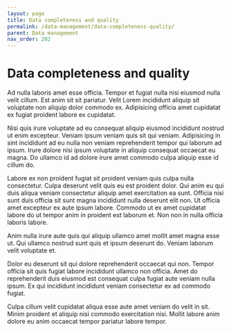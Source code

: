 ```yaml
---
layout: page
title: Data completeness and quality
permalink: /data-management/data-completeness-quality/
parent: Data management
nav_order: 202
---
```


# Data completeness and quality

Ad nulla laboris amet esse officia. Tempor et fugiat nulla nisi eiusmod nulla velit cillum. Est anim sit sit pariatur. Velit Lorem incididunt aliquip sit voluptate non aliquip dolor commodo ex. Adipisicing officia amet cupidatat ex fugiat proident labore ex cupidatat.

Nisi quis irure voluptate ad eu consequat aliquip eiusmod incididunt nostrud ut enim excepteur. Veniam ipsum veniam quis sit qui veniam. Adipisicing in sint incididunt ad eu nulla non veniam reprehenderit tempor qui laborum ad ipsum. Irure dolore nisi ipsum voluptate in aliquip consequat occaecat eu magna. Do ullamco id ad dolore irure amet commodo culpa aliquip esse id cillum do.

Labore ex non proident fugiat sit proident veniam quis culpa nulla consectetur. Culpa deserunt velit quis eu est proident dolor. Qui anim eu qui duis aliqua veniam consectetur aliquip amet exercitation ea sunt. Officia nisi sunt duis officia sit sunt magna incididunt nulla deserunt elit non. Ut officia amet excepteur ex aute ipsum labore. Commodo ut ex amet cupidatat labore do ut tempor anim in proident est laborum et. Non non in nulla officia laboris labore.

Anim nulla irure aute quis qui aliquip ullamco amet mollit amet magna esse ut. Qui ullamco nostrud sunt quis et ipsum deserunt do. Veniam laborum velit voluptate et.

Dolor eu deserunt sit qui dolore reprehenderit occaecat qui non. Tempor officia sit quis fugiat labore incididunt ullamco non officia. Amet do reprehenderit duis eiusmod est consequat culpa fugiat aute veniam nulla ipsum. Ex qui incididunt incididunt veniam consectetur ex ad commodo fugiat.

Culpa cillum velit cupidatat aliqua esse aute amet veniam do velit in sit. Minim proident et aliquip nisi commodo exercitation nisi. Mollit labore anim dolore eu anim occaecat tempor pariatur labore tempor.

